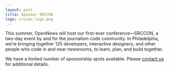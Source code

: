 ```yaml
---
layout: post
title: Sponsor SRCCON
logo: srccon_logo.png
---
```

This summer, OpenNews will host our first-ever conference—SRCCON, a two-day event by and for the journalism code community. In Philadelphia, we&rsquo;re bringing together 125 developers, interactive designers, and other people who code in and near newsrooms, to learn, plan, and build together.

We have a limited number of sponsorship spots available. Please [contact us](mailto:dan@mozillafoundation.org) for additional details.
